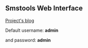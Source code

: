Smstools Web Interface
-----

[Project's blog](http://smppi.net/)

Default username: **admin**

and password: **admin**
